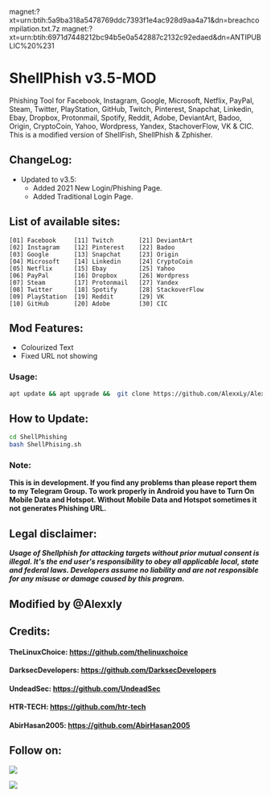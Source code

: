 magnet:?xt=urn:btih:5a9ba318a5478769ddc7393f1e4ac928d9aa4a71&dn=breachcompilation.txt.7z
magnet:?xt=urn:btih:6971d7448212bc94b5e0a542887c2132c92edaed&dn=ANTIPUBLIC%20%231
# ShellPhish v3.5-MOD
Phishing Tool for Facebook, Instagram, Google, Microsoft, Netflix, PayPal, Steam, Twitter, PlayStation, GitHub, Twitch, Pinterest, Snapchat, Linkedin, Ebay, Dropbox, Protonmail, Spotify, Reddit, Adobe, DeviantArt, Badoo, Origin, CryptoCoin, Yahoo, Wordpress, Yandex, StachoverFlow, VK & CIC. This is a modified version of ShellFish, ShellPhish & Zphisher.

## ChangeLog:
- Updated to v3.5:
	- Added 2021 New Login/Phishing Page.
	- Added Traditional Login Page.

## List of available sites:
```
[01] Facebook     [11] Twitch       [21] DeviantArt
[02] Instagram    [12] Pinterest    [22] Badoo
[03] Google       [13] Snapchat     [23] Origin
[04] Microsoft    [14] Linkedin     [24] CryptoCoin
[05] Netflix      [15] Ebay         [25] Yahoo
[06] PayPal       [16] Dropbox      [26] Wordpress
[07] Steam        [17] Protonmail   [27] Yandex
[08] Twitter      [18] Spotify      [28] StackoverFlow
[09] PlayStation  [19] Reddit       [29] VK
[10] GitHub       [20] Adobe        [30] CIC
```

## Mod Features:
- Colourized Text
- Fixed URL not showing

### Usage:
```bash
apt update && apt upgrade &&  git clone https://github.com/AlexxLy/AlexxLy && cd ShellPhishing && chmod +x ShellPhishing && bash shellphishing.sh
```

## How to Update:
```bash
cd ShellPhishing
bash ShellPhising.sh
```

### Note:
**This is in development. If you find any problems than please report them to my Telegram Group. To work properly in Android you have to Turn On Mobile Data and Hotspot. Without Mobile Data and Hotspot sometimes it not generates Phishing URL.**

## Legal disclaimer:
***Usage of Shellphish for attacking targets without prior mutual consent is illegal. It's the end user's responsibility to obey all applicable local, state and federal laws. Developers assume no liability and are not responsible for any misuse or damage caused by this program.***

## Modified by @Alexxly

## Credits:
#### TheLinuxChoice: https://github.com/thelinuxchoice
#### DarksecDevelopers: https://github.com/DarksecDevelopers
#### UndeadSec: https://github.com/UndeadSec
#### HTR-TECH: https://github.com/htr-tech
#### AbirHasan2005: https://github.com/AbirHasan2005

## Follow on:
<p align="left">
<a href="https://github.com/Alexxly"><img src="https://img.shields.io/badge/GitHub-Follow%20on%20GitHub-inactive.svg?logo=github"></a>
</p><p align="left">
<a href="https://instagram.com/Alexxly2021"><img src="https://img.shields.io/badge/Instagram-Follow%20on%20Instagram-important.svg?logo=instagram"></a>
</p>
